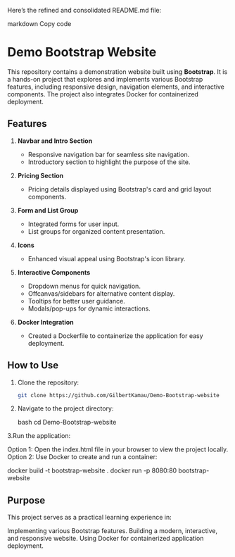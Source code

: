
Here’s the refined and consolidated README.md file:

markdown
Copy code
# Demo Bootstrap Website

This repository contains a demonstration website built using **Bootstrap**. It is a hands-on project that explores and implements various Bootstrap features, including responsive design, navigation elements, and interactive components. The project also integrates Docker for containerized deployment.

## Features

1. **Navbar and Intro Section**
   - Responsive navigation bar for seamless site navigation.
   - Introductory section to highlight the purpose of the site.

2. **Pricing Section**
   - Pricing details displayed using Bootstrap's card and grid layout components.

3. **Form and List Group**
   - Integrated forms for user input.
   - List groups for organized content presentation.

4. **Icons**
   - Enhanced visual appeal using Bootstrap's icon library.

5. **Interactive Components**
   - Dropdown menus for quick navigation.
   - Offcanvas/sidebars for alternative content display.
   - Tooltips for better user guidance.
   - Modals/pop-ups for dynamic interactions.

6. **Docker Integration**
   - Created a Dockerfile to containerize the application for easy deployment.

## How to Use

1. Clone the repository:
   ```bash
   git clone https://github.com/GilbertKamau/Demo-Bootstrap-website
2. Navigate to the project directory:

   bash
cd Demo-Bootstrap-website

3.Run the application:

Option 1: Open the index.html file in your browser to view the project locally.
Option 2: Use Docker to create and run a container:

docker build -t bootstrap-website .
docker run -p 8080:80 bootstrap-website

## Purpose
This project serves as a practical learning experience in:

Implementing various Bootstrap features.
Building a modern, interactive, and responsive website.
Using Docker for containerized application deployment.

